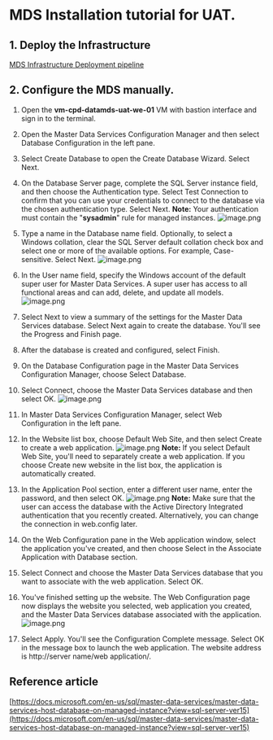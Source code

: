 # MDS Installation tutorial for UAT.

## 1. Deploy the Infrastructure
[MDS Infrastructure Deployment pipeline](https://dev.azure.com/TASMUCP/TASMU%20Central%20Platform/_build?definitionId=1559)

## 2. Configure the MDS manually.

1. Open the **vm-cpd-datamds-uat-we-01** VM with bastion interface and sign in to the terminal.

1. Open the Master Data Services Configuration Manager and then select Database Configuration in the left pane.

1. Select Create Database to open the Create Database Wizard. Select Next.

1. On the Database Server page, complete the SQL Server instance field, and then choose the Authentication type. Select Test Connection to confirm that you can use your credentials to connect to the database via the chosen authentication type. Select Next.
**Note:** Your authentication must contain the "**sysadmin**" rule for managed instances.
![image.png](/.attachments/image-e0e218d3-0cb4-4dd6-8b99-fad2a3aa6e95.png)
1. Type a name in the Database name field. Optionally, to select a Windows collation, clear the SQL Server default collation check box and select one or more of the available options. For example, Case-sensitive. Select Next.
![image.png](/.attachments/image-44395c66-f0dc-484d-b8e8-06ac778ac8d4.png)
1. In the User name field, specify the Windows account of the default super user for Master Data Services. A super user has access to all functional areas and can add, delete, and update all models.
![image.png](/.attachments/image-3d613e80-bbf2-4098-8de5-5925fa9287a1.png)
1. Select Next to view a summary of the settings for the Master Data Services database. Select Next again to create the database. You'll see the Progress and Finish page.

1. After the database is created and configured, select Finish.
1. On the Database Configuration page in the Master Data Services Configuration Manager, choose Select Database.
1. Select Connect, choose the Master Data Services database and then select OK.
![image.png](/.attachments/image-55ae345f-1962-4625-8921-f25cb5070574.png)
1. In Master Data Services Configuration Manager, select Web Configuration in the left pane.

1. In the Website list box, choose Default Web Site, and then select Create to create a web application.
![image.png](/.attachments/image-9f171f66-9351-4ced-b767-f2b3a49b5ed7.png)
**Note:** If you select Default Web Site, you'll need to separately create a web application. If you choose Create new website in the list box, the application is automatically created.
1. In the Application Pool section, enter a different user name, enter the password, and then select OK.
![image.png](/.attachments/image-f9704ef0-1bc8-4e54-8519-14ada5fbf570.png)
**Note:** Make sure that the user can access the database with the Active Directory Integrated authentication that you recently created. Alternatively, you can change the connection in web.config later.
1. On the Web Configuration pane in the Web application window, select the application you've created, and then choose Select in the Associate Application with Database section.
1. Select Connect and choose the Master Data Services database that you want to associate with the web application. Select OK.
1. You've finished setting up the website. The Web Configuration page now displays the website you selected, web application you created, and the Master Data Services database associated with the application.
![image.png](/.attachments/image-76f6ae24-0468-4c33-afb6-f7d043cd70e0.png)
1. Select Apply. You'll see the Configuration Complete message. Select OK in the message box to launch the web application. The website address is http://server name/web application/.

## Reference article 
[https://docs.microsoft.com/en-us/sql/master-data-services/master-data-services-host-database-on-managed-instance?view=sql-server-ver15](https://docs.microsoft.com/en-us/sql/master-data-services/master-data-services-host-database-on-managed-instance?view=sql-server-ver15)
